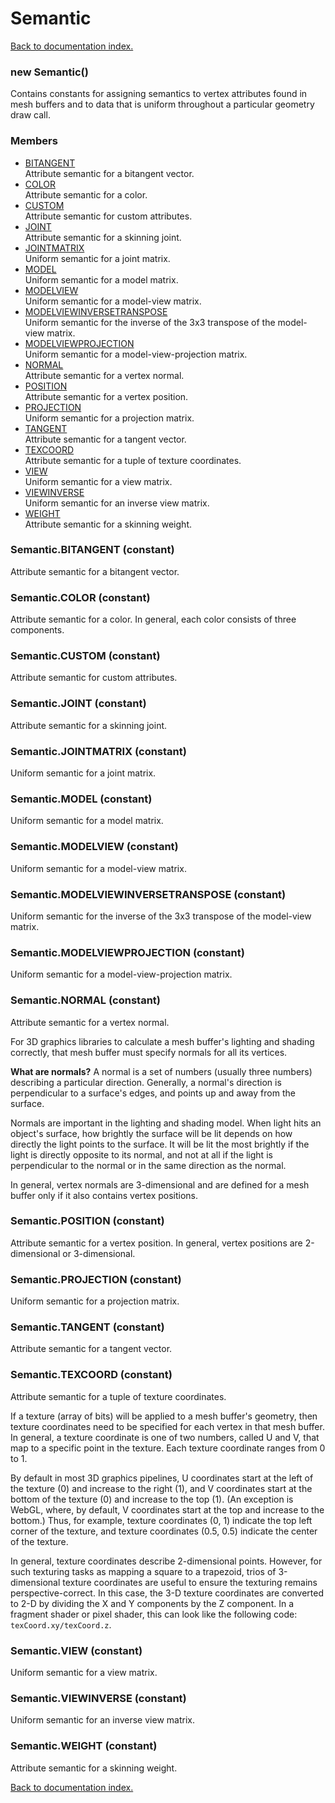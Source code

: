 # Semantic

[Back to documentation index.](index.md)

<a name='Semantic'></a>
### new Semantic()

Contains constants for assigning semantics
to vertex attributes found in mesh buffers and
to data that is uniform throughout a particular
geometry draw call.

### Members

* [BITANGENT](#Semantic.BITANGENT)<br>Attribute semantic for a bitangent vector.
* [COLOR](#Semantic.COLOR)<br>Attribute semantic for a color.
* [CUSTOM](#Semantic.CUSTOM)<br>Attribute semantic for custom attributes.
* [JOINT](#Semantic.JOINT)<br>Attribute semantic for a skinning joint.
* [JOINTMATRIX](#Semantic.JOINTMATRIX)<br>Uniform semantic for a joint matrix.
* [MODEL](#Semantic.MODEL)<br>Uniform semantic for a model matrix.
* [MODELVIEW](#Semantic.MODELVIEW)<br>Uniform semantic for a model-view matrix.
* [MODELVIEWINVERSETRANSPOSE](#Semantic.MODELVIEWINVERSETRANSPOSE)<br>Uniform semantic for the inverse of the 3x3 transpose of the model-view matrix.
* [MODELVIEWPROJECTION](#Semantic.MODELVIEWPROJECTION)<br>Uniform semantic for a model-view-projection matrix.
* [NORMAL](#Semantic.NORMAL)<br>Attribute semantic for a vertex normal.
* [POSITION](#Semantic.POSITION)<br>Attribute semantic for a vertex position.
* [PROJECTION](#Semantic.PROJECTION)<br>Uniform semantic for a projection matrix.
* [TANGENT](#Semantic.TANGENT)<br>Attribute semantic for a tangent vector.
* [TEXCOORD](#Semantic.TEXCOORD)<br>Attribute semantic for a tuple of texture coordinates.
* [VIEW](#Semantic.VIEW)<br>Uniform semantic for a view matrix.
* [VIEWINVERSE](#Semantic.VIEWINVERSE)<br>Uniform semantic for an inverse view matrix.
* [WEIGHT](#Semantic.WEIGHT)<br>Attribute semantic for a skinning weight.

<a name='Semantic.BITANGENT'></a>
### Semantic.BITANGENT (constant)

Attribute semantic for a bitangent vector.

<a name='Semantic.COLOR'></a>
### Semantic.COLOR (constant)

Attribute semantic for a color.
In general, each color consists of three components.

<a name='Semantic.CUSTOM'></a>
### Semantic.CUSTOM (constant)

Attribute semantic for custom attributes.

<a name='Semantic.JOINT'></a>
### Semantic.JOINT (constant)

Attribute semantic for a skinning joint.

<a name='Semantic.JOINTMATRIX'></a>
### Semantic.JOINTMATRIX (constant)

Uniform semantic for a joint matrix.

<a name='Semantic.MODEL'></a>
### Semantic.MODEL (constant)

Uniform semantic for a model matrix.

<a name='Semantic.MODELVIEW'></a>
### Semantic.MODELVIEW (constant)

Uniform semantic for a model-view matrix.

<a name='Semantic.MODELVIEWINVERSETRANSPOSE'></a>
### Semantic.MODELVIEWINVERSETRANSPOSE (constant)

Uniform semantic for the inverse of the 3x3 transpose of the model-view matrix.

<a name='Semantic.MODELVIEWPROJECTION'></a>
### Semantic.MODELVIEWPROJECTION (constant)

Uniform semantic for a model-view-projection matrix.

<a name='Semantic.NORMAL'></a>
### Semantic.NORMAL (constant)

Attribute semantic for a vertex normal.

For 3D graphics libraries to calculate a mesh buffer's lighting and shading correctly, that mesh buffer must specify normals for all its vertices.

<b>What are normals?</b> A normal is a set of numbers (usually three numbers) describing a particular direction. Generally, a normal's direction is perpendicular to a surface's edges, and points up and
away from the surface.

Normals are important in the lighting and shading model. When light hits an object's surface, how brightly the surface will be lit depends on how directly the light points to the surface. It will be lit the most brightly if the light is directly opposite to its normal, and not at all if the light is perpendicular to the normal or in the same direction as the normal.

In general, vertex normals are 3-dimensional
and are defined for a mesh buffer only if it
also contains vertex positions.

<a name='Semantic.POSITION'></a>
### Semantic.POSITION (constant)

Attribute semantic for a vertex position.
In general, vertex positions are 2-dimensional or 3-dimensional.

<a name='Semantic.PROJECTION'></a>
### Semantic.PROJECTION (constant)

Uniform semantic for a projection matrix.

<a name='Semantic.TANGENT'></a>
### Semantic.TANGENT (constant)

Attribute semantic for a tangent vector.

<a name='Semantic.TEXCOORD'></a>
### Semantic.TEXCOORD (constant)

Attribute semantic for a tuple of texture coordinates.

If a texture (array of bits) will be applied to a mesh buffer's geometry, then texture coordinates need to be specified for each vertex in that mesh buffer. In general, a texture coordinate is one of two numbers, called U and V, that map to a specific point in the texture. Each texture coordinate ranges from 0 to 1.

By default in most 3D graphics pipelines, U coordinates start at the left of the texture (0) and increase to the right (1), and V coordinates start at the bottom of the texture (0) and increase to the top (1). (An exception is WebGL, where, by default, V coordinates start at the top and increase to the bottom.) Thus, for example, texture coordinates (0, 1) indicate the top left corner of the texture, and texture coordinates (0.5, 0.5) indicate the center of the texture.

In general, texture coordinates describe 2-dimensional points.
However, for such texturing tasks as mapping
a square to a trapezoid, trios of 3-dimensional texture coordinates
are useful to ensure the texturing remains perspective-correct.
In this case, the 3-D texture coordinates are converted
to 2-D by dividing the X and Y components by the Z component.
In a fragment shader or pixel shader, this can look like
the following
code: <code>texCoord.xy/texCoord.z</code>.

<a name='Semantic.VIEW'></a>
### Semantic.VIEW (constant)

Uniform semantic for a view matrix.

<a name='Semantic.VIEWINVERSE'></a>
### Semantic.VIEWINVERSE (constant)

Uniform semantic for an inverse view matrix.

<a name='Semantic.WEIGHT'></a>
### Semantic.WEIGHT (constant)

Attribute semantic for a skinning weight.

[Back to documentation index.](index.md)

